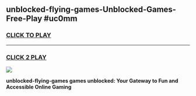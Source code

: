 
## unblocked-flying-games-Unblocked-Games-Free-Play #uc0mm
<h3>
<a href="https://us.freeplayer.one?title=unblocked-flying-games&ref=9M">CLICK TO PLAY</a></h3>
<hr>

<h3>
<a href="https://us.freeplayer.one?title=unblocked-flying-games&ref=9M">CLICK 2 PLAY</a>
  
</h3>

<a href="https://us.freeplayer.one?title=unblocked-flying-games&ref=9M"><img src="https://clearcache.store/games.png"></a>


**unblocked-flying-games games unblocked: Your Gateway to Fun and Accessible Online Gaming**
